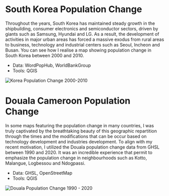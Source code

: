 # South Korea Population Change 

Throughout the years, South Korea has maintained steady growth in the shipbuilding, consumer electronics and semiconductor sectors, driven by giants such as Samsung, Hyundai and LG. 
As a result, the development of activities in major urban areas has forced a massive exodus from rural areas to business, technology and industrial centers such as Seoul, Incheon and Busan. 
You can see how I realise a map showing population change in South Korea between 2000 and 2010. 

- Data: WordPopHub, WorldBankGroup
- Tools: QGIS


![Korea Population Change 2000-2010](https://github.com/user-attachments/assets/faa17819-63f2-4314-bb8c-6ca71436a244)

# Douala Cameroon Population Change 
In some maps featuring the population change in many countries, I was truly captivated by the breathtaking beauty of this geographic repartition through the times and the modifications that can be occur based on technology development and industries development. To align with my recent motivation, I utilized the Douala population change data from GHSL between 1990 and 2020. It was an incredible experience that permit to emphasize the population change in neighbourhoods such as Kotto, Malangue, Logbessou and Ndogpassi. 

- Data: GHSL, OpenStreetMap
- Tools: QGIS

![Douala Population Change 1990 - 2020](https://github.com/user-attachments/assets/6e601e24-42af-416c-bd59-61d18be26489)
